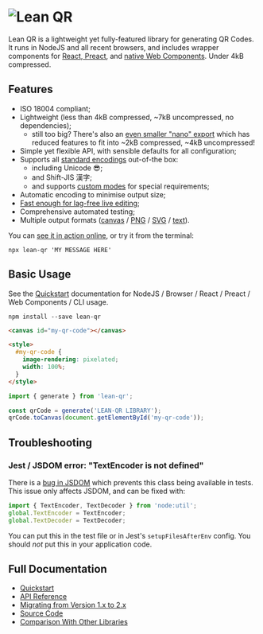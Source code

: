 # <img src="https://qr.davidje13.com/resources/logo.svg" alt="Lean QR" />

Lean QR is a lightweight yet fully-featured library for generating QR Codes. It
runs in NodeJS and all recent browsers, and includes wrapper components for
[React, Preact](https://qr.davidje13.com/docs/#extras_react), and
[native Web Components](https://qr.davidje13.com/docs/#webcomponent). Under 4kB
compressed.

## Features

- ISO 18004 compliant;
- Lightweight (less than 4kB compressed, ~7kB uncompressed, no dependencies);
  - still too big? There's also an
    [even smaller "nano" export](https://qr.davidje13.com/docs/#lean-qr-nano)
    which has reduced features to fit into ~2kB compressed, ~4kB uncompressed!
- Simple yet flexible API, with sensible defaults for all configuration;
- Supports all [standard encodings](https://qr.davidje13.com/docs/#mode)
  out-of-the box:
  - including Unicode 😎;
  - and Shift-JIS 漢字;
  - and supports [custom modes](https://qr.davidje13.com/docs/#custom-modes) for
    special requirements;
- Automatic encoding to minimise output size;
- [Fast enough for lag-free live editing](https://qr.davidje13.com/docs/#comparison);
- Comprehensive automated testing;
- Multiple output formats
  ([canvas](https://qr.davidje13.com/docs/#Bitmap2D_toCanvas) /
  [PNG](https://qr.davidje13.com/docs/#toPngBuffer) /
  [SVG](https://qr.davidje13.com/docs/#toSvgSource) /
  [text](https://qr.davidje13.com/docs/#Bitmap2D_toString)).

You can [see it in action online](https://qr.davidje13.com/), or try it from the
terminal:

```shell
npx lean-qr 'MY MESSAGE HERE'
```

## Basic Usage

See the [Quickstart](https://qr.davidje13.com/docs/#quickstart) documentation
for NodeJS / Browser / React / Preact / Web Components / CLI usage.

```shell
npm install --save lean-qr
```

```html
<canvas id="my-qr-code"></canvas>

<style>
  #my-qr-code {
    image-rendering: pixelated;
    width: 100%;
  }
</style>
```

```javascript
import { generate } from 'lean-qr';

const qrCode = generate('LEAN-QR LIBRARY');
qrCode.toCanvas(document.getElementById('my-qr-code'));
```

## Troubleshooting

### Jest / JSDOM error: "TextEncoder is not defined"

There is a [bug in JSDOM](https://github.com/jsdom/jsdom/issues/2524) which
prevents this class being available in tests. This issue only affects JSDOM, and
can be fixed with:

```js
import { TextEncoder, TextDecoder } from 'node:util';
global.TextEncoder = TextEncoder;
global.TextDecoder = TextDecoder;
```

You can put this in the test file or in Jest's `setupFilesAfterEnv` config. You
should _not_ put this in your application code.

## Full Documentation

- [Quickstart](https://qr.davidje13.com/docs/#quickstart)
- [API Reference](https://qr.davidje13.com/docs/#api)
- [Migrating from Version 1.x to 2.x](https://qr.davidje13.com/docs/#v2)
- [Source Code](https://github.com/davidje13/lean-qr)
- [Comparison With Other Libraries](https://qr.davidje13.com/docs/#comparison)
